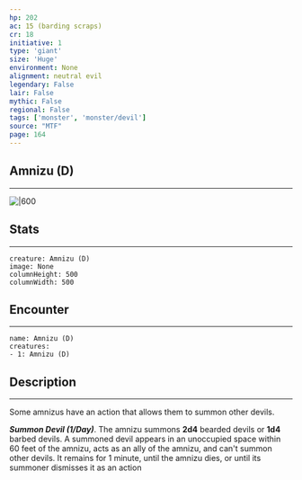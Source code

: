 ```yaml
---
hp: 202
ac: 15 (barding scraps)
cr: 18
initiative: 1
type: 'giant'    
size: 'Huge'
environment: None
alignment: neutral evil
legendary: False
lair: False
mythic: False
regional: False
tags: ['monster', 'monster/devil']
source: "MTF"
page: 164
---
```


## Amnizu (D)
---

![|600](D:/Program%20Files/5e.tools/img/bestiary/MTF/Amnizu.jpg)

## Stats
---

```statblock
creature: Amnizu (D)
image: None
columnHeight: 500
columnWidth: 500
```

## Encounter
---

```encounter-table
name: Amnizu (D)
creatures:
- 1: Amnizu (D)
```

## Description
---


Some amnizus have an action that allows them to summon other devils.

**_Summon Devil (1/Day)_**. The amnizu summons **2d4** bearded devils or **1d4** barbed devils. A summoned devil appears in an unoccupied space within 60 feet of the amnizu, acts as an ally of the amnizu, and can't summon other devils. It remains for 1 minute, until the amnizu dies, or until its summoner dismisses it as an action




